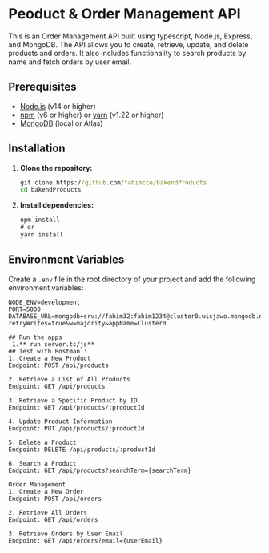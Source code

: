 # Peoduct & Order Management API

This is an Order Management API built using typescript, Node.js, Express, and MongoDB. The API allows you to create, retrieve, update, and delete products and orders. It also includes functionality to search products by name and fetch orders by user email.

## Prerequisites

- [Node.js](https://nodejs.org/) (v14 or higher)
- [npm](https://www.npmjs.com/) (v6 or higher) or [yarn](https://yarnpkg.com/) (v1.22 or higher)
- [MongoDB](https://www.mongodb.com/) (local or Atlas)

## Installation

1. **Clone the repository:**

    ```cmd
    git clone https://github.com/fahimcce/bakendProducts
    cd bakendProducts
    ```

2. **Install dependencies:**

    ```cmd
    npm install
    # or
    yarn install
    ```

## Environment Variables

Create a `.env` file in the root directory of your project and add the following environment variables:

```env
NODE_ENV=development
PORT=5000
DATABASE_URL=mongodb+srv://fahim32:fahim1234@cluster0.wisjawo.mongodb.net/ecommerze?retryWrites=true&w=majority&appName=Cluster0

## Run the apps
 1.** run server.ts/js**
## Test with Postman :
1. Create a New Product
Endpoint: POST /api/products

2. Retrieve a List of All Products
Endpoint: GET /api/products

3. Retrieve a Specific Product by ID
Endpoint: GET /api/products/:productId

4. Update Product Information
Endpoint: PUT /api/products/:productId

5. Delete a Product
Endpoint: DELETE /api/products/:productId

6. Search a Product
Endpoint: GET /api/products?searchTerm={searchTerm}

Order Management
1. Create a New Order
Endpoint: POST /api/orders

2. Retrieve All Orders
Endpoint: GET /api/orders

3. Retrieve Orders by User Email
Endpoint: GET /api/orders?email={userEmail}



